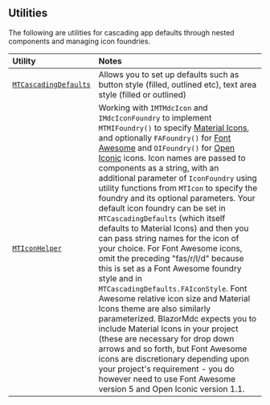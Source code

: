 ## Utilities

The following are utilities for cascading app defaults through nested components and managing icon foundries.

| Utility | Notes |
| :------ | :---- |
| [`MTCascadingDefaults`](~/BlazorMdc/Components/CascadingDefaults/MTCascadingDefaults.razor.html) | Allows you to set up defaults such as button style (filled, outlined etc), text area style (filled or outlined) |
| [`MTIconHelper`](~/BlazorMdc/Components/IconHelper/MTIconHelper.razor.html) | Working with `IMTMdcIcon` and `IMdcIconFoundry` to implement `MTMIFoundry()` to specify [Material Icons](https://material.io/resources/icons/?style=baseline), and optionally `FAFoundry()` for [Font Awesome](https://fontawesome.com/icons?d=gallery) and `OIFoundry()` for [Open Iconic](https://useiconic.com/open) icons. Icon names are passed to components as a string, with an additional parameter of `IconFoundry` using utility functions from `MTIcon` to specify the foundry and its optional parameters. Your default icon foundry can be set in `MTCascadingDefaults` (which itself defaults to Material Icons) and then you can pass string names for the icon of your choice. For Font Awesome icons, omit the preceding "fas/r/l/d" because this is set as a Font Awesome foundry style and in `MTCascadingDefaults.FAIconStyle`. Font Awesome relative icon size and Material Icons theme are also similarly parameterized. BlazorMdc expects you to include Material Icons in your project (these are necessary for drop down arrows and so forth, but Font Awesome icons are discretionary depending upon your project's requirement - you do however need to use Font Awesome version 5 and Open Iconic version 1.1. |